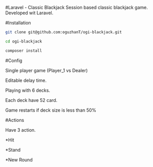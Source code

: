 #Laravel - Classic Blackjack 
Session based classic blackjack game. Developed wit Laravel. 

#Installation
```bash
git clone git@github.com:oguzhanT/ogi-blackjack.git

cd ogi-blackjack

composer install
```

#Config

Single player game (Player_1 vs Dealer)

Editable delay time.

Playing with 6 decks.

Each deck have 52 card.

Game restarts if deck size is less than 50%

#Actions

Have 3 action.

*Hit

*Stand

*New Round
